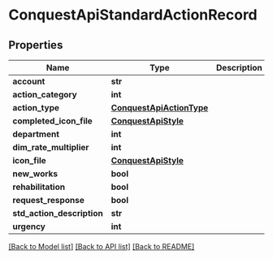 # ConquestApiStandardActionRecord

## Properties
Name | Type | Description | Notes
------------ | ------------- | ------------- | -------------
**account** | **str** |  | [optional] 
**action_category** | **int** |  | [optional] 
**action_type** | [**ConquestApiActionType**](ConquestApiActionType.md) |  | [optional] 
**completed_icon_file** | [**ConquestApiStyle**](ConquestApiStyle.md) |  | [optional] 
**department** | **int** |  | [optional] 
**dim_rate_multiplier** | **int** |  | [optional] 
**icon_file** | [**ConquestApiStyle**](ConquestApiStyle.md) |  | [optional] 
**new_works** | **bool** |  | [optional] 
**rehabilitation** | **bool** |  | [optional] 
**request_response** | **bool** |  | [optional] 
**std_action_description** | **str** |  | [optional] 
**urgency** | **int** |  | [optional] 

[[Back to Model list]](../README.md#documentation-for-models) [[Back to API list]](../README.md#documentation-for-api-endpoints) [[Back to README]](../README.md)


